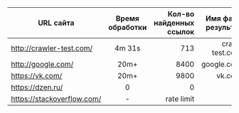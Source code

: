 | URL сайта |Время обработки| Кол-во найденных ссылок| Имя файла с результатом|
| ------------- |:------------------:| ----------:| --------------------:|
| http://crawler-test.com/   | 4m 31s| 713        | crawler-test.com.txt |
| http://google.com/         | 20m+  | 8400       | google.com.txt       |
| https://vk.com/            | 20m+  | 9800       | vk.com.txt           |
| https://dzen.ru/           | 0     | 0          | -                    |
| https://stackoverflow.com/ | -     | rate limit | -                    |

